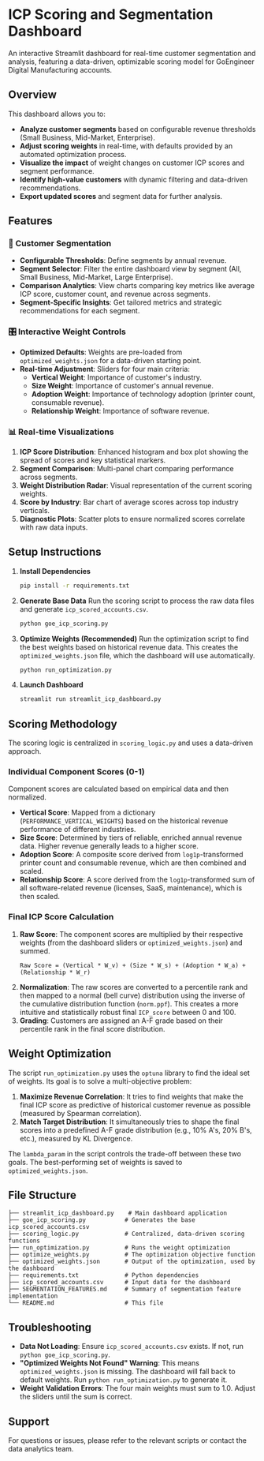 # ICP Scoring and Segmentation Dashboard

An interactive Streamlit dashboard for real-time customer segmentation and analysis, featuring a data-driven, optimizable scoring model for GoEngineer Digital Manufacturing accounts.

## Overview

This dashboard allows you to:
- **Analyze customer segments** based on configurable revenue thresholds (Small Business, Mid-Market, Enterprise).
- **Adjust scoring weights** in real-time, with defaults provided by an automated optimization process.
- **Visualize the impact** of weight changes on customer ICP scores and segment performance.
- **Identify high-value customers** with dynamic filtering and data-driven recommendations.
- **Export updated scores** and segment data for further analysis.

## Features

### 🏢 Customer Segmentation
- **Configurable Thresholds**: Define segments by annual revenue.
- **Segment Selector**: Filter the entire dashboard view by segment (All, Small Business, Mid-Market, Large Enterprise).
- **Comparison Analytics**: View charts comparing key metrics like average ICP score, customer count, and revenue across segments.
- **Segment-Specific Insights**: Get tailored metrics and strategic recommendations for each segment.

### 🎛️ Interactive Weight Controls
- **Optimized Defaults**: Weights are pre-loaded from `optimized_weights.json` for a data-driven starting point.
- **Real-time Adjustment**: Sliders for four main criteria:
    - **Vertical Weight**: Importance of customer's industry.
    - **Size Weight**: Importance of customer's annual revenue.
    - **Adoption Weight**: Importance of technology adoption (printer count, consumable revenue).
    - **Relationship Weight**: Importance of software revenue.

### 📊 Real-time Visualizations
1. **ICP Score Distribution**: Enhanced histogram and box plot showing the spread of scores and key statistical markers.
2. **Segment Comparison**: Multi-panel chart comparing performance across segments.
3. **Weight Distribution Radar**: Visual representation of the current scoring weights.
4. **Score by Industry**: Bar chart of average scores across top industry verticals.
5. **Diagnostic Plots**: Scatter plots to ensure normalized scores correlate with raw data inputs.

## Setup Instructions

1.  **Install Dependencies**
    ```bash
    pip install -r requirements.txt
    ```

2.  **Generate Base Data**
    Run the scoring script to process the raw data files and generate `icp_scored_accounts.csv`.
    ```bash
    python goe_icp_scoring.py
    ```

3.  **Optimize Weights (Recommended)**
    Run the optimization script to find the best weights based on historical revenue data. This creates the `optimized_weights.json` file, which the dashboard will use automatically.
    ```bash
    python run_optimization.py
    ```

4.  **Launch Dashboard**
    ```bash
    streamlit run streamlit_icp_dashboard.py
    ```

## Scoring Methodology

The scoring logic is centralized in `scoring_logic.py` and uses a data-driven approach.

### Individual Component Scores (0-1)

Component scores are calculated based on empirical data and then normalized.

-   **Vertical Score**: Mapped from a dictionary (`PERFORMANCE_VERTICAL_WEIGHTS`) based on the historical revenue performance of different industries.
-   **Size Score**: Determined by tiers of reliable, enriched annual revenue data. Higher revenue generally leads to a higher score.
-   **Adoption Score**: A composite score derived from `log1p`-transformed printer count and consumable revenue, which are then combined and scaled.
-   **Relationship Score**: A score derived from the `log1p`-transformed sum of all software-related revenue (licenses, SaaS, maintenance), which is then scaled.

### Final ICP Score Calculation

1.  **Raw Score**: The component scores are multiplied by their respective weights (from the dashboard sliders or `optimized_weights.json`) and summed.
    ```
    Raw Score = (Vertical * W_v) + (Size * W_s) + (Adoption * W_a) + (Relationship * W_r)
    ```
2.  **Normalization**: The raw scores are converted to a percentile rank and then mapped to a normal (bell curve) distribution using the inverse of the cumulative distribution function (`norm.ppf`). This creates a more intuitive and statistically robust final `ICP_score` between 0 and 100.
3.  **Grading**: Customers are assigned an A-F grade based on their percentile rank in the final score distribution.

## Weight Optimization

The script `run_optimization.py` uses the `optuna` library to find the ideal set of weights. Its goal is to solve a multi-objective problem:

1.  **Maximize Revenue Correlation**: It tries to find weights that make the final ICP score as predictive of historical customer revenue as possible (measured by Spearman correlation).
2.  **Match Target Distribution**: It simultaneously tries to shape the final scores into a predefined A-F grade distribution (e.g., 10% A's, 20% B's, etc.), measured by KL Divergence.

The `lambda_param` in the script controls the trade-off between these two goals. The best-performing set of weights is saved to `optimized_weights.json`.

## File Structure

```
├── streamlit_icp_dashboard.py    # Main dashboard application
├── goe_icp_scoring.py           # Generates the base icp_scored_accounts.csv
├── scoring_logic.py             # Centralized, data-driven scoring functions
├── run_optimization.py          # Runs the weight optimization
├── optimize_weights.py          # The optimization objective function
├── optimized_weights.json       # Output of the optimization, used by the dashboard
├── requirements.txt             # Python dependencies
├── icp_scored_accounts.csv      # Input data for the dashboard
├── SEGMENTATION_FEATURES.md     # Summary of segmentation feature implementation
└── README.md                    # This file
```

## Troubleshooting

-   **Data Not Loading**: Ensure `icp_scored_accounts.csv` exists. If not, run `python goe_icp_scoring.py`.
-   **"Optimized Weights Not Found" Warning**: This means `optimized_weights.json` is missing. The dashboard will fall back to default weights. Run `python run_optimization.py` to generate it.
-   **Weight Validation Errors**: The four main weights must sum to 1.0. Adjust the sliders until the sum is correct.

## Support

For questions or issues, please refer to the relevant scripts or contact the data analytics team.
